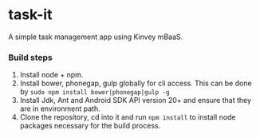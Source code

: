 # task-it
 A simple task management app using Kinvey mBaaS.
### Build steps
1. Install node + npm.
2. Install bower, phonegap, gulp globally for cli access. This can be done by `sudo npm install bower|phonegap|gulp -g`
3. Install Jdk, Ant and Android SDK API version 20+ and ensure that they are in environment path.
4. Clone the repository, cd into it and run `npm install` to install node packages necessary for the build process.